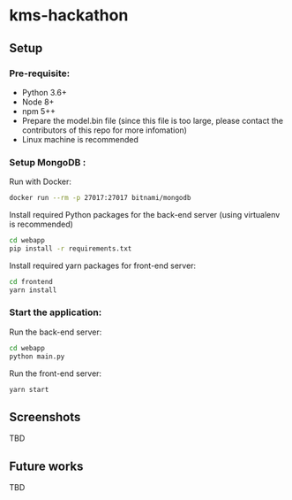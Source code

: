 # kms-hackathon

## Setup

### Pre-requisite:

* Python 3.6+
* Node 8+
* npm 5++
* Prepare the model.bin file (since this file is too large, please contact the contributors of this repo for more infomation)
* Linux machine is recommended

### Setup MongoDB :

Run with Docker:

```bash
docker run --rm -p 27017:27017 bitnami/mongodb
```

Install required Python packages for the back-end server (using virtualenv is recommended)

```bash
cd webapp
pip install -r requirements.txt
```

Install required yarn packages for front-end server:

```bash
cd frontend
yarn install
```

### Start the application:

Run the back-end server:

```bash
cd webapp
python main.py
```

Run the front-end server:

```bash
yarn start
```

## Screenshots

TBD 

## Future works

TBD